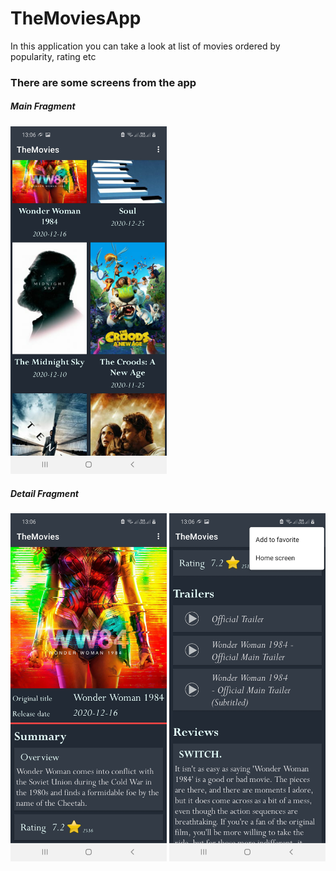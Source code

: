 # TheMoviesApp
In this application you can take a look at list of movies ordered by popularity, rating etc


### There are some screens from the app

##### Main Fragment

<img src=https://github.com/Bandyukov/Test/blob/main/Camera%20Roll/2021-01-12%2013-06-41.JPG width=250/>


##### Detail Fragment

<img src=https://github.com/Bandyukov/Test/blob/main/Camera%20Roll/2021-01-12%2013-06-02.JPG width=250/>
<img src=https://github.com/Bandyukov/Test/blob/main/Camera%20Roll/2021-01-12%2013-06-18.JPG width=250/>
